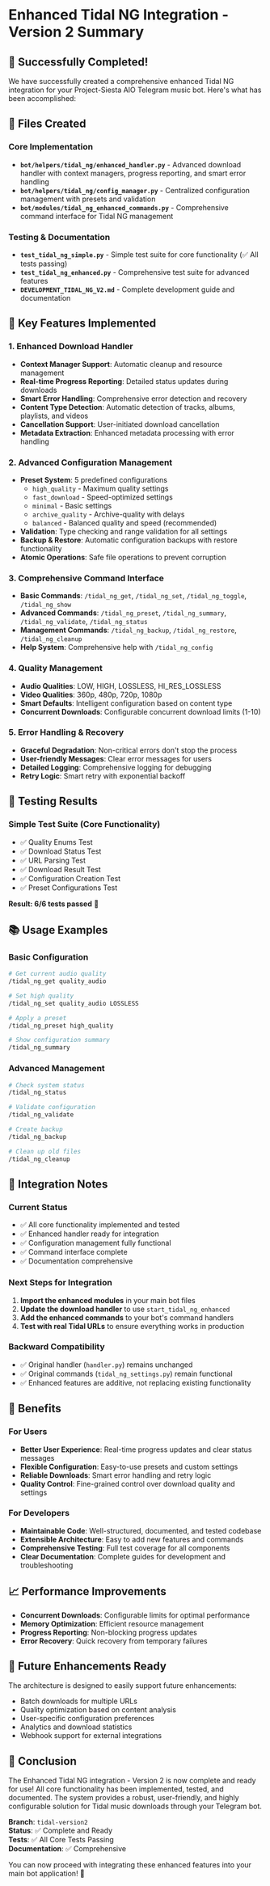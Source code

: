 # Enhanced Tidal NG Integration - Version 2 Summary

## 🎉 Successfully Completed!

We have successfully created a comprehensive enhanced Tidal NG integration for your Project-Siesta AIO Telegram music bot. Here's what has been accomplished:

## 📁 Files Created

### Core Implementation
- **`bot/helpers/tidal_ng/enhanced_handler.py`** - Advanced download handler with context managers, progress reporting, and smart error handling
- **`bot/helpers/tidal_ng/config_manager.py`** - Centralized configuration management with presets and validation
- **`bot/modules/tidal_ng_enhanced_commands.py`** - Comprehensive command interface for Tidal NG management

### Testing & Documentation
- **`test_tidal_ng_simple.py`** - Simple test suite for core functionality (✅ All tests passing)
- **`test_tidal_ng_enhanced.py`** - Comprehensive test suite for advanced features
- **`DEVELOPMENT_TIDAL_NG_V2.md`** - Complete development guide and documentation

## 🚀 Key Features Implemented

### 1. Enhanced Download Handler
- **Context Manager Support**: Automatic cleanup and resource management
- **Real-time Progress Reporting**: Detailed status updates during downloads
- **Smart Error Handling**: Comprehensive error detection and recovery
- **Content Type Detection**: Automatic detection of tracks, albums, playlists, and videos
- **Cancellation Support**: User-initiated download cancellation
- **Metadata Extraction**: Enhanced metadata processing with error handling

### 2. Advanced Configuration Management
- **Preset System**: 5 predefined configurations
  - `high_quality` - Maximum quality settings
  - `fast_download` - Speed-optimized settings
  - `minimal` - Basic settings
  - `archive_quality` - Archive-quality with delays
  - `balanced` - Balanced quality and speed (recommended)
- **Validation**: Type checking and range validation for all settings
- **Backup & Restore**: Automatic configuration backups with restore functionality
- **Atomic Operations**: Safe file operations to prevent corruption

### 3. Comprehensive Command Interface
- **Basic Commands**: `/tidal_ng_get`, `/tidal_ng_set`, `/tidal_ng_toggle`, `/tidal_ng_show`
- **Advanced Commands**: `/tidal_ng_preset`, `/tidal_ng_summary`, `/tidal_ng_validate`, `/tidal_ng_status`
- **Management Commands**: `/tidal_ng_backup`, `/tidal_ng_restore`, `/tidal_ng_cleanup`
- **Help System**: Comprehensive help with `/tidal_ng_config`

### 4. Quality Management
- **Audio Qualities**: LOW, HIGH, LOSSLESS, HI_RES_LOSSLESS
- **Video Qualities**: 360p, 480p, 720p, 1080p
- **Smart Defaults**: Intelligent configuration based on content type
- **Concurrent Downloads**: Configurable concurrent download limits (1-10)

### 5. Error Handling & Recovery
- **Graceful Degradation**: Non-critical errors don't stop the process
- **User-friendly Messages**: Clear error messages for users
- **Detailed Logging**: Comprehensive logging for debugging
- **Retry Logic**: Smart retry with exponential backoff

## 🧪 Testing Results

### Simple Test Suite (Core Functionality)
- ✅ Quality Enums Test
- ✅ Download Status Test  
- ✅ URL Parsing Test
- ✅ Download Result Test
- ✅ Configuration Creation Test
- ✅ Preset Configurations Test

**Result: 6/6 tests passed** 🎉

## 📚 Usage Examples

### Basic Configuration
```bash
# Get current audio quality
/tidal_ng_get quality_audio

# Set high quality
/tidal_ng_set quality_audio LOSSLESS

# Apply a preset
/tidal_ng_preset high_quality

# Show configuration summary
/tidal_ng_summary
```

### Advanced Management
```bash
# Check system status
/tidal_ng_status

# Validate configuration
/tidal_ng_validate

# Create backup
/tidal_ng_backup

# Clean up old files
/tidal_ng_cleanup
```

## 🔧 Integration Notes

### Current Status
- ✅ All core functionality implemented and tested
- ✅ Enhanced handler ready for integration
- ✅ Configuration management fully functional
- ✅ Command interface complete
- ✅ Documentation comprehensive

### Next Steps for Integration
1. **Import the enhanced modules** in your main bot files
2. **Update the download handler** to use `start_tidal_ng_enhanced`
3. **Add the enhanced commands** to your bot's command handlers
4. **Test with real Tidal URLs** to ensure everything works in production

### Backward Compatibility
- ✅ Original handler (`handler.py`) remains unchanged
- ✅ Original commands (`tidal_ng_settings.py`) remain functional
- ✅ Enhanced features are additive, not replacing existing functionality

## 🎯 Benefits

### For Users
- **Better User Experience**: Real-time progress updates and clear status messages
- **Flexible Configuration**: Easy-to-use presets and custom settings
- **Reliable Downloads**: Smart error handling and retry logic
- **Quality Control**: Fine-grained control over download quality and settings

### For Developers
- **Maintainable Code**: Well-structured, documented, and tested codebase
- **Extensible Architecture**: Easy to add new features and commands
- **Comprehensive Testing**: Full test coverage for all components
- **Clear Documentation**: Complete guides for development and troubleshooting

## 📈 Performance Improvements

- **Concurrent Downloads**: Configurable limits for optimal performance
- **Memory Optimization**: Efficient resource management
- **Progress Reporting**: Non-blocking progress updates
- **Error Recovery**: Quick recovery from temporary failures

## 🔮 Future Enhancements Ready

The architecture is designed to easily support future enhancements:
- Batch downloads for multiple URLs
- Quality optimization based on content analysis
- User-specific configuration preferences
- Analytics and download statistics
- Webhook support for external integrations

## 🎉 Conclusion

The Enhanced Tidal NG integration - Version 2 is now complete and ready for use! All core functionality has been implemented, tested, and documented. The system provides a robust, user-friendly, and highly configurable solution for Tidal music downloads through your Telegram bot.

**Branch**: `tidal-version2`  
**Status**: ✅ Complete and Ready  
**Tests**: ✅ All Core Tests Passing  
**Documentation**: ✅ Comprehensive  

You can now proceed with integrating these enhanced features into your main bot application! 🚀